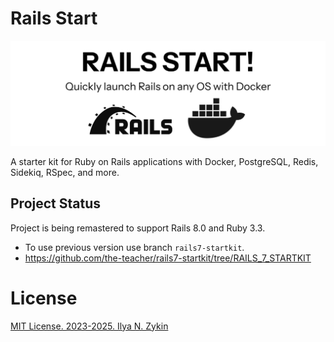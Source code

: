 # Rails Start

<img src="./docs/images/rails-start-logo.png" alt="Rails Start" />

A starter kit for Ruby on Rails applications with Docker, PostgreSQL, Redis, Sidekiq, RSpec, and more.

## Project Status

Project is being remastered to support Rails 8.0 and Ruby 3.3.

- To use previous version use branch `rails7-startkit`.
- https://github.com/the-teacher/rails7-startkit/tree/RAILS_7_STARTKIT

# License

[MIT License. 2023-2025. Ilya N. Zykin](./LICENSE.md)
